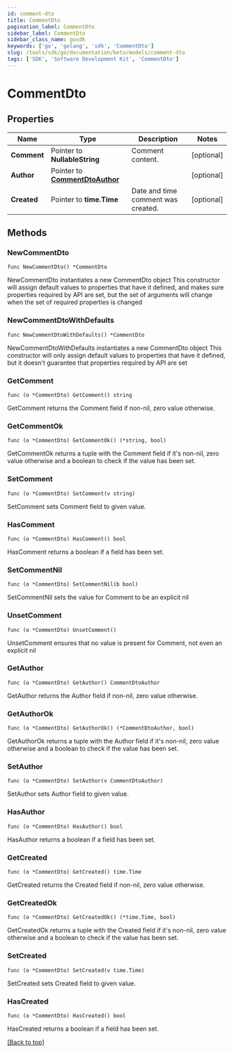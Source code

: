 ```yaml
---
id: comment-dto
title: CommentDto
pagination_label: CommentDto
sidebar_label: CommentDto
sidebar_class_name: gosdk
keywords: ['go', 'golang', 'sdk', 'CommentDto'] 
slug: /tools/sdk/go/documentation/beta/models/comment-dto
tags: ['SDK', 'Software Development Kit', 'CommentDto']
---
```


# CommentDto

## Properties

Name | Type | Description | Notes
------------ | ------------- | ------------- | -------------
**Comment** | Pointer to **NullableString** | Comment content. | [optional] 
**Author** | Pointer to [**CommentDtoAuthor**](CommentDtoAuthor) |  | [optional] 
**Created** | Pointer to **time.Time** | Date and time comment was created. | [optional] 

## Methods

### NewCommentDto

`func NewCommentDto() *CommentDto`

NewCommentDto instantiates a new CommentDto object
This constructor will assign default values to properties that have it defined,
and makes sure properties required by API are set, but the set of arguments
will change when the set of required properties is changed

### NewCommentDtoWithDefaults

`func NewCommentDtoWithDefaults() *CommentDto`

NewCommentDtoWithDefaults instantiates a new CommentDto object
This constructor will only assign default values to properties that have it defined,
but it doesn't guarantee that properties required by API are set

### GetComment

`func (o *CommentDto) GetComment() string`

GetComment returns the Comment field if non-nil, zero value otherwise.

### GetCommentOk

`func (o *CommentDto) GetCommentOk() (*string, bool)`

GetCommentOk returns a tuple with the Comment field if it's non-nil, zero value otherwise
and a boolean to check if the value has been set.

### SetComment

`func (o *CommentDto) SetComment(v string)`

SetComment sets Comment field to given value.

### HasComment

`func (o *CommentDto) HasComment() bool`

HasComment returns a boolean if a field has been set.

### SetCommentNil

`func (o *CommentDto) SetCommentNil(b bool)`

 SetCommentNil sets the value for Comment to be an explicit nil

### UnsetComment
`func (o *CommentDto) UnsetComment()`

UnsetComment ensures that no value is present for Comment, not even an explicit nil
### GetAuthor

`func (o *CommentDto) GetAuthor() CommentDtoAuthor`

GetAuthor returns the Author field if non-nil, zero value otherwise.

### GetAuthorOk

`func (o *CommentDto) GetAuthorOk() (*CommentDtoAuthor, bool)`

GetAuthorOk returns a tuple with the Author field if it's non-nil, zero value otherwise
and a boolean to check if the value has been set.

### SetAuthor

`func (o *CommentDto) SetAuthor(v CommentDtoAuthor)`

SetAuthor sets Author field to given value.

### HasAuthor

`func (o *CommentDto) HasAuthor() bool`

HasAuthor returns a boolean if a field has been set.

### GetCreated

`func (o *CommentDto) GetCreated() time.Time`

GetCreated returns the Created field if non-nil, zero value otherwise.

### GetCreatedOk

`func (o *CommentDto) GetCreatedOk() (*time.Time, bool)`

GetCreatedOk returns a tuple with the Created field if it's non-nil, zero value otherwise
and a boolean to check if the value has been set.

### SetCreated

`func (o *CommentDto) SetCreated(v time.Time)`

SetCreated sets Created field to given value.

### HasCreated

`func (o *CommentDto) HasCreated() bool`

HasCreated returns a boolean if a field has been set.


[[Back to top]](#) 



